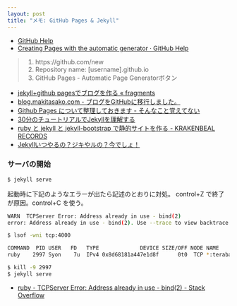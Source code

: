 ```yaml
---
layout: post
title: "メモ: GitHub Pages & Jekyll"
---
```


<ul>
  <li><a href="https://help.github.com/categories/20/articles" target="_blank">GitHub Help</a></li>
  <li><a href="https://help.github.com/articles/creating-pages-with-the-automatic-generator" target="_blank">Creating Pages with the automatic generator · GitHub Help</a></li>
</ul>

<blockquote>
<ol>
  <li>https://github.com/new</li>
  <li>Repository name: [username].github.io</li>
  <li>GitHub Pages - Automatic Page Generatorボタン</li>
</ol>
</blockquote>

<ul>
  <li><a href="http://web.sfc.keio.ac.jp/~t10078si/wpx/?p=862" target="_blank">jekyll+github pagesでブログを作る « fragments</a></li>
  <li><a href="http://blog.makitasako.com/entry/2013-04-13-makingmyblog.html" target="_blank">blog.makitasako.com - ブログをGitHubに移行しました。</a></li>
  <li><a href="http://blog.eiel.info/blog/2013/02/17/github-pages/" target="_blank">Github Pages について整理しておきます - そんなこと覚えてない</a></li>
  <li><a href="http://melborne.github.io/2012/05/13/first-step-of-jekyll/" target="_blank">30分のチュートリアルでJekyllを理解する</a></li>
  <li><a href="http://krakenbeal.blogspot.jp/2012/05/ruby-jekyll-jekyll-bootstrap.html" target="_blank">ruby と jekyll と jekyll-bootstrap で静的サイトを作る - KRAKENBEAL RECORDS</a></li>
  <li><a href="http://melborne.github.io/2013/05/20/now-the-time-to-start-jekyll/" target="_blank">Jekyllいつやるの？ジキやルの？今でしょ！</a></li>
</ul>

### サーバの開始

```bash
$ jekyll serve
```

起動時に下記のようなエラーが出たら記述のとおりに対処。
control+Z で終了が原因。control+C を使う。

```bash
WARN  TCPServer Error: Address already in use - bind(2)
error: Address already in use - bind(2). Use --trace to view backtrace

$ lsof -wni tcp:4000

COMMAND  PID USER   FD   TYPE             DEVICE SIZE/OFF NODE NAME
ruby    2997 Syon    7u  IPv4 0x8d68181a447e1d8f      0t0  TCP *:terabase (LISTEN)

$ kill -9 2997
$ jekyll serve
```

<ul>
  <li><a href="http://stackoverflow.com/questions/10261477/tcpserver-error-address-already-in-use-bind2">ruby - TCPServer Error: Address already in use - bind(2) - Stack Overflow</a></li>
</ul>
